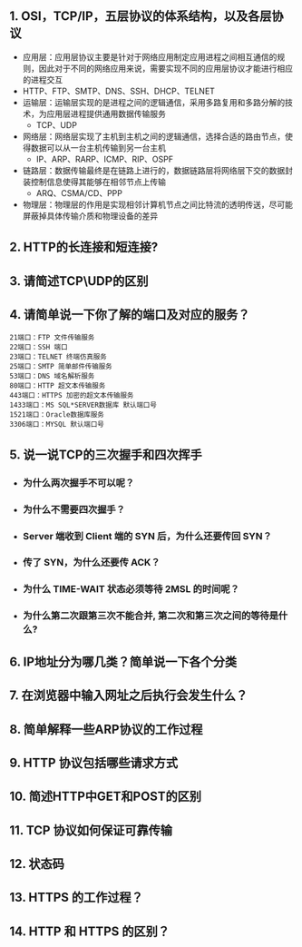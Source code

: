 ## 1. OSI，TCP/IP，五层协议的体系结构，以及各层协议

-  应用层：应用层协议主要是针对于网络应用制定应用进程之间相互通信的规则，因此对于不同的网络应用来说，需要实现不同的应用层协议才能进行相应的进程交互
  - HTTP、FTP、SMTP、DNS、SSH、DHCP、TELNET
- 运输层：运输层实现的是进程之间的逻辑通信，采用多路复用和多路分解的技术，为应用层进程提供通用数据传输服务
  - TCP、UDP
- 网络层：网络层实现了主机到主机之间的逻辑通信，选择合适的路由节点，使得数据可以从一台主机传输到另一台主机
  - IP、ARP、RARP、ICMP、RIP、OSPF
- 链路层：数据传输最终是在链路上进行的，数据链路层将网络层下交的数据封装控制信息使得其能够在相邻节点上传输
  - ARQ、CSMA/CD、PPP
- 物理层：物理层的作用是实现相邻计算机节点之间比特流的透明传送，尽可能屏蔽掉具体传输介质和物理设备的差异

## 2. HTTP的长连接和短连接?

## 3. 请简述TCP\UDP的区别

## 4. 请简单说一下你了解的端口及对应的服务？

```
21端口：FTP 文件传输服务
22端口：SSH 端口
23端口：TELNET 终端仿真服务
25端口：SMTP 简单邮件传输服务
53端口：DNS 域名解析服务
80端口：HTTP 超文本传输服务
443端口：HTTPS 加密的超文本传输服务
1433端口：MS SQL*SERVER数据库 默认端口号
1521端口：Oracle数据库服务
3306端口：MYSQL 默认端口号
```

## 5. 说一说TCP的三次握手和四次挥手

- ### 为什么两次握手不可以呢？

- ### 为什么不需要四次握手？

- ### Server 端收到 Client 端的 SYN 后，为什么还要传回 SYN？

- ### 传了 SYN，为什么还要传 ACK？

- ### 为什么 TIME-WAIT 状态必须等待 2MSL 的时间呢？

- ### 为什么第二次跟第三次不能合并, 第二次和第三次之间的等待是什么?

## 6. IP地址分为哪几类？简单说一下各个分类

## 7. 在浏览器中输入网址之后执行会发生什么？

## 8. 简单解释一些ARP协议的工作过程

## 9. HTTP 协议包括哪些请求方式

## 10. 简述HTTP中GET和POST的区别

## 11. TCP 协议如何保证可靠传输

## 12. 状态码

## 13. HTTPS 的工作过程？

## 14. HTTP 和 HTTPS 的区别？